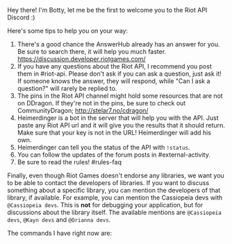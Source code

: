 Hey there! I'm Botty, let me be the first to welcome you to the Riot API Discord :)

Here's some tips to help you on your way:
1. There's a good chance the AnswerHub already has an answer for you. Be sure to search there, it will help you much faster. https://discussion.developer.riotgames.com/
2. If you have any questions about the Riot API, I recommend you post them in #riot-api. Please don't ask if you can ask a question, just ask it! If someone knows the answer, they will respond, while "Can I ask a question?" will rarely be replied to.
3. The pins in the Riot API channel might hold some resources that are not on DDragon. If they're not in the pins, be sure to check out CommunityDragon; http://stelar7.no/cdragon/
4. Heimerdinger is a bot in the server that will help you with the API. Just paste any Riot API url and it will give you the results that it should return. Make sure that your key is not in the URL! Heimerdinger will add his own. 
5. Heimerdinger can tell you the status of the API with `!status`.
6. You can follow the updates of the forum posts in #external-activity.
7. Be sure to read the rules! #rules-faq

Finally, even though Riot Games doesn't endorse any libraries, we want you to be able to contact the developers of libraries. If you want to discuss something about a specific library, you can mention the developers of that library, if available. For example, you can mention the Cassiopeia devs with `@Cassiopeia devs`. This is **not** for debugging your application, but for discussions about the library itself. The available mentions are `@Cassiopeia devs`, `@Kayn devs` and `@Orianna devs`.

The commands I have right now are:

